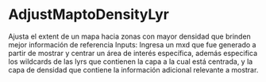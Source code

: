 # AdjustMaptoDensityLyr
Ajusta el extent de un mapa hacia zonas con mayor densidad que brinden mejor información de referencia
Inputs:
Ingresa un mxd que fue generado a partir de mostrar y centrar un área de interés específica,
además especifica los wildcards de las lyrs que contienen la capa a la cual está centrada, y la capa de
densidad que contiene la información adicional relevante a mostrar.
